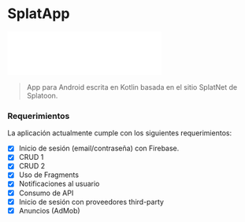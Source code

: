 # SplatApp

<img src="app/src/main/res/drawable/logo.png" alt="Logo SplatApp">

> App para Android escrita en Kotlin basada en el sitio SplatNet de Splatoon.

### Requerimientos

La aplicación actualmente cumple con los siguientes requerimientos:

- [x] Inicio de sesión (email/contraseña) con Firebase.
- [x] CRUD 1
- [x] CRUD 2
- [x] Uso de Fragments
- [x] Notificaciones al usuario
- [x] Consumo de API
- [x] Inicio de sesión con proveedores third-party
- [x] Anuncios (AdMob)
